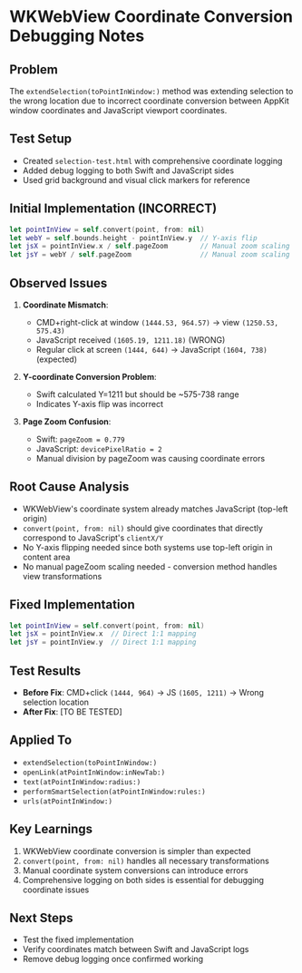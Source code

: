 # WKWebView Coordinate Conversion Debugging Notes

## Problem
The `extendSelection(toPointInWindow:)` method was extending selection to the wrong location due to incorrect coordinate conversion between AppKit window coordinates and JavaScript viewport coordinates.

## Test Setup
- Created `selection-test.html` with comprehensive coordinate logging
- Added debug logging to both Swift and JavaScript sides
- Used grid background and visual click markers for reference

## Initial Implementation (INCORRECT)
```swift
let pointInView = self.convert(point, from: nil)
let webY = self.bounds.height - pointInView.y  // Y-axis flip
let jsX = pointInView.x / self.pageZoom        // Manual zoom scaling
let jsY = webY / self.pageZoom                 // Manual zoom scaling
```

## Observed Issues
1. **Coordinate Mismatch**: 
   - CMD+right-click at window `(1444.53, 964.57)` → view `(1250.53, 575.43)`
   - JavaScript received `(1605.19, 1211.18)` (WRONG)
   - Regular click at screen `(1444, 644)` → JavaScript `(1604, 738)` (expected)

2. **Y-coordinate Conversion Problem**: 
   - Swift calculated Y=1211 but should be ~575-738 range
   - Indicates Y-axis flip was incorrect

3. **Page Zoom Confusion**:
   - Swift: `pageZoom = 0.779`
   - JavaScript: `devicePixelRatio = 2`
   - Manual division by pageZoom was causing coordinate errors

## Root Cause Analysis
- WKWebView's coordinate system already matches JavaScript (top-left origin)
- `convert(point, from: nil)` should give coordinates that directly correspond to JavaScript's `clientX/Y`
- No Y-axis flipping needed since both systems use top-left origin in content area
- No manual pageZoom scaling needed - conversion method handles view transformations

## Fixed Implementation
```swift
let pointInView = self.convert(point, from: nil)
let jsX = pointInView.x  // Direct 1:1 mapping
let jsY = pointInView.y  // Direct 1:1 mapping
```

## Test Results
- **Before Fix**: CMD+click `(1444, 964)` → JS `(1605, 1211)` → Wrong selection location
- **After Fix**: [TO BE TESTED]

## Applied To
- `extendSelection(toPointInWindow:)`
- `openLink(atPointInWindow:inNewTab:)`
- `text(atPointInWindow:radius:)`
- `performSmartSelection(atPointInWindow:rules:)`
- `urls(atPointInWindow:)`

## Key Learnings
1. WKWebView coordinate conversion is simpler than expected
2. `convert(point, from: nil)` handles all necessary transformations
3. Manual coordinate system conversions can introduce errors
4. Comprehensive logging on both sides is essential for debugging coordinate issues

## Next Steps
- Test the fixed implementation
- Verify coordinates match between Swift and JavaScript logs
- Remove debug logging once confirmed working